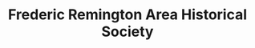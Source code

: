 ---
layout: repo
title: "Frederic Remington Area Historical Society"
id: 25755
permalink: repos/25755/
---